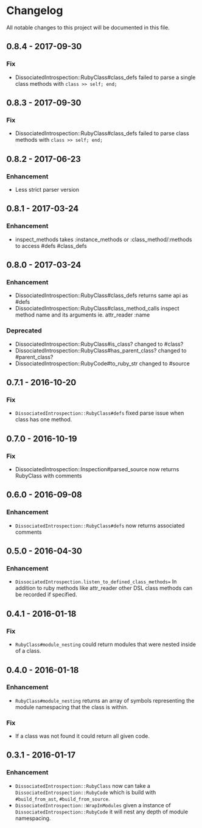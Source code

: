 # Changelog
All notable changes to this project will be documented in this file.

## 0.8.4 - 2017-09-30
### Fix
- DissociatedIntrospection::RubyClass#class_defs failed to parse a single class methods with `class >> self; end;`

## 0.8.3 - 2017-09-30
### Fix
- DissociatedIntrospection::RubyClass#class_defs failed to parse class methods with `class >> self; end;`

## 0.8.2 - 2017-06-23
### Enhancement
- Less strict parser version

## 0.8.1 - 2017-03-24
### Enhancement
- inspect_methods takes :instance_methods or :class_method/:methods to access #defs #class_defs

## 0.8.0 - 2017-03-24
### Enhancement
- DissociatedIntrospection::RubyClass#class_defs returns same api as #defs
- DissociatedIntrospection::RubyClass#class_method_calls inspect method name and its arguments ie. attr_reader :name

### Deprecated
 - DissociatedIntrospection::RubyClass#is_class? changed to #class?
 - DissociatedIntrospection::RubyClass#has_parent_class? changed to #parent_class?
 - DissociatedIntrospection::RubyCode#to_ruby_str changed to #source

## 0.7.1 - 2016-10-20
### Fix
- `DissociatedIntrospection::RubyClass#defs` fixed parse issue when class has one method.

## 0.7.0 - 2016-10-19
### Fix
- DissociatedIntrospection::Inspection#parsed_source now returns RubyClass with comments

## 0.6.0 - 2016-09-08
### Enhancement
- `DissociatedIntrospection::RubyClass#defs` now returns associated comments

## 0.5.0 - 2016-04-30
### Enhancement
- `DissociatedIntrospection.listen_to_defined_class_methods=` In addition to ruby methods like
attr_reader other DSL class methods can be recorded if specified.

## 0.4.1 - 2016-01-18
### Fix
- `RubyClass#module_nesting` could return modules that were nested inside of a class.

## 0.4.0 - 2016-01-18
### Enhancement
- `RubyClass#module_nesting` returns an array of symbols representing the module namespacing that the class is within.

### Fix
- If a class was not found it could return all given code.

## 0.3.1 - 2016-01-17
### Enhancement
- `DissociatedIntrospection::RubyClass` now can take a `DissociatedIntrospection::RubyCode` which is build with `#build_from_ast`, `#build_from_source`.
- `DissociatedIntrospection::WrapInModules` given a instance of `DissociatedIntrospection::RubyCode` it will nest any depth of module namespacing.
